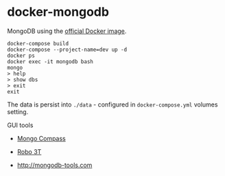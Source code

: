 # docker-mongodb

MongoDB using the [official Docker image](https://hub.docker.com/_/mongo/).

```
docker-compose build
docker-compose --project-name=dev up -d
docker ps
docker exec -it mongodb bash
mongo
> help
> show dbs
> exit
exit
```

The data is persist into `./data` - configured in `docker-compose.yml` volumes setting.

GUI tools 

- [Mongo Compass](https://www.mongodb.com/products/compass)

- [Robo 3T](https://robomongo.org/)

- http://mongodb-tools.com

